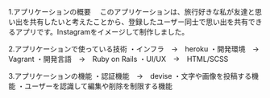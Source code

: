 1.アプリケーションの概要
　このアプリケーションは、旅行好きな私が友達と思い出を共有したいと考えたことから、登録したユーザー同士で思い出を共有できるアプリです。Instagramをイメージして制作しました。

2.アプリケーションで使っている技術
  ・インフラ　→　heroku
  ・開発環境　→　Vagrant
  ・開発言語　→　Ruby on Rails
  ・UI/UX　→　HTML/SCSS

3.アプリケーションの機能
  ・認証機能　→　devise
  ・文字や画像を投稿する機能
  ・ユーザーを認識して編集や削除を制限する機能
